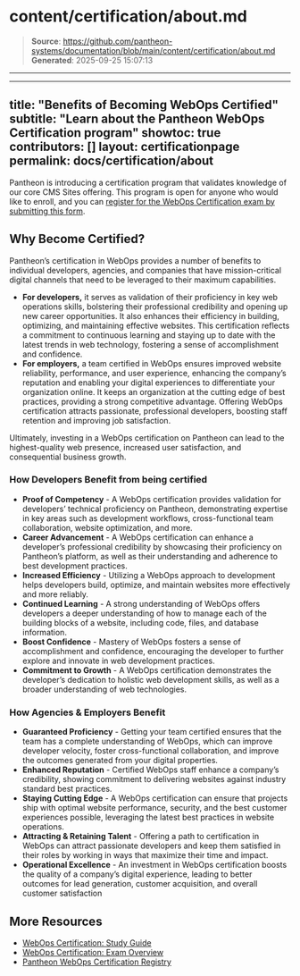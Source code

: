# content/certification/about.md

> **Source**: https://github.com/pantheon-systems/documentation/blob/main/content/certification/about.md
> **Generated**: 2025-09-25 15:07:13

---

---
title: "Benefits of Becoming WebOps Certified"
subtitle: "Learn about the Pantheon WebOps Certification program"
showtoc: true
contributors: []
layout: certificationpage
permalink: docs/certification/about
---

Pantheon is introducing a certification program that validates knowledge of our core CMS Sites offering. This program is open for anyone who would like to enroll, and you can [register for the WebOps Certification exam by submitting this form](https://pantheon.io/certification).

## Why Become Certified?

Pantheon’s certification in WebOps provides a number of benefits to individual developers, agencies, and companies that have mission-critical digital channels that need to be leveraged to their maximum capabilities. 

* **For developers,** it serves as validation of their proficiency in key web operations skills, bolstering their professional credibility and opening up new career opportunities. It also enhances their efficiency in building, optimizing, and maintaining effective websites. This certification reflects a commitment to continuous learning and staying up to date with the latest trends in web technology, fostering a sense of accomplishment and confidence.
* **For employers,** a team certified in WebOps ensures improved website reliability, performance, and user experience, enhancing the company’s reputation and enabling your digital experiences to differentiate your organization online. It keeps an organization at the cutting edge of best practices, providing a strong competitive advantage. Offering WebOps certification attracts passionate, professional developers, boosting staff retention and improving job satisfaction. 

Ultimately, investing in a WebOps certification on Pantheon can lead to the highest-quality web presence, increased user satisfaction, and consequential business growth.

###     How Developers Benefit from being certified

* **Proof of Competency** - A WebOps certification provides validation for developers’ technical proficiency on Pantheon, demonstrating expertise in key areas such as development workflows, cross-functional team collaboration, website optimization, and more.
* **Career Advancement** - A WebOps certification can enhance a developer’s professional credibility by showcasing their proficiency on Pantheon’s platform, as well as their understanding and adherence to best development practices.
* **Increased Efficiency** - Utilizing a WebOps approach to development helps developers build, optimize, and maintain websites more effectively and more reliably.
* **Continued Learning** - A strong understanding of WebOps offers developers a deeper understanding of how to manage each of the building blocks of a website, including code, files, and database information.
* **Boost Confidence** - Mastery of WebOps fosters a sense of accomplishment and confidence, encouraging the developer to further explore and innovate in web development practices.
* **Commitment to Growth** - A WebOps certification demonstrates the developer’s dedication to holistic web development skills, as well as a broader understanding of web technologies.

### How Agencies & Employers Benefit

* **Guaranteed Proficiency** - Getting your team certified ensures that the team has a complete understanding of WebOps, which can improve developer velocity, foster cross-functional collaboration, and improve the outcomes generated from your digital properties.
* **Enhanced Reputation** - Certified WebOps staff enhance a company’s credibility, showing commitment to delivering websites against industry standard best practices. 
* **Staying Cutting Edge** - A WebOps certification can ensure that projects ship with optimal website performance, security, and the best customer experiences possible, leveraging the latest best practices in website operations.
* **Attracting & Retaining Talent** - Offering a path to certification in WebOps can attract passionate developers and keep them satisfied in their roles by working in ways that maximize their time and impact.
* **Operational Excellence** - An investment in WebOps certification boosts the quality of a company’s digital experience, leading to better outcomes for lead generation, customer acquisition, and overall customer satisfaction

## More Resources
- [WebOps Certification: Study Guide](/certification/study-guide)
- [WebOps Certification: Exam Overview](/certification/exam)
- [Pantheon WebOps Certification Registry](https://certification.pantheon.io/)
